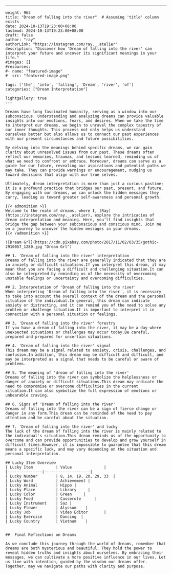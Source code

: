 ---
    weight: 963
    title: "Dream of falling into the river"  # Assuming 'title' column exists
    date: 2024-10-13T19:23:00+08:00
    lastmod: 2024-10-13T19:23:00+08:00
    draft: false
    author: "ray"
    authorLink: "https://instagram.com/ray._.atelier"
    description: "Discover how 'Dream of falling into the river' can interpret your future and uncover its significant meanings in your life."
    #images: []
    #resources:
    #- name: "featured-image"
    #  src: "featured-image.png"
    
    tags: ['the', 'into', 'falling', 'Dream', 'river', 'of']
    categories: ["Dream Interpretation"]
    
    lightgallery: true
    ---
    
    Dreams have long fascinated humanity, serving as a window into our subconscious. Understanding and analyzing dreams can provide valuable insights into our emotions, fears, and desires. When we take the time to interpret our dreams, we begin to unravel the complex tapestry of our inner thoughts. This process not only helps us understand ourselves better but also allows us to connect our past experiences with our present circumstances and future possibilities.
    
    By delving into the meanings behind specific dreams, we can gain clarity about unresolved issues from our past. These dreams often reflect our memories, traumas, and lessons learned, reminding us of what we need to confront or embrace. Moreover, dreams can serve as a guide for our future, revealing our aspirations and potential paths we may take. They can provide warnings or encouragement, nudging us toward decisions that align with our true selves.
    
    Ultimately, dream interpretation is more than just a curious pastime; it is a profound practice that bridges our past, present, and future. By engaging with our dreams, we can unlock the hidden messages they carry, leading us toward greater self-awareness and personal growth.
    
    {{< admonition >}}
    Welcome to the realm of dreams, where I, [Ray](https://instagram.com/ray._.atelier), explore the intricacies of dream interpretation and meaning. Here, you’ll find insights that bridge the gap between your subconscious and conscious mind. Join me on a journey to uncover the hidden messages in your dreams.
    {{< /admonition >}}
    
    ![Dream Grl](https://cdn.pixabay.com/photo/2017/11/02/03/35/gothic-2910057_1280.jpg "Dream Grl")
    
    ## 1. 'Dream of falling into the river' interpretation
    Dreams of falling into the river are generally indicated that they are in anxiety or difficult situations.If you interpret this dream, it may mean that you are facing a difficult and challenging situation.It can also be interpreted by reminding us of the necessity of overcoming unstable feelings or uncertainty and overcoming difficulties.
    
    ## 2. Interpretation of 'Dream of falling into the river'
    When interpreting 'Dream of falling into the river', it is necessary to take into account the overall context of the dream and the personal situation of the individual.In general, this dream can indicate anxiety or distracting, and it can remind you of the need to solve any problem or challenge situation.It is important to interpret it in connection with a personal situation or feelings.
    
    ## 3. 'Dream of falling into the river' forestry
    If you have a dream of falling into the river, it may be a day where unexpected situations or challenges may occur today.Be careful, prepared and prepared for uncertain situations.
    
    ## 4. 'Dream of falling into the river' signal
    This dream may be a signal related to anxiety, crisis, challenges, and confusion.In addition, this dream may be difficult and difficult, and may be interpreted as a signal that needs to be careful or aware of problems.
    
    ## 5. The meaning of 'dream of falling into the river'
    Dreams of falling into the river can symbolize the helplessness or danger of anxiety or difficult situations.This dream may indicate the need to compromise or overcome difficulties in the current situation.It can also symbolize the full expression of emotions or unbearable craving.
    
    ## 6. Signs of 'Dream of falling into the river'
    Dreams of falling into the river can be a sign of fierce change or danger in any form.This dream can be reminded of the need to pay attention and be careful about the situation.
    
    ## 7. 'Dream of falling into the river' and lucky
    The luck of the dream of falling into the river is mainly related to the individual's situation.This dream reminds us of the opportunity to overcome and can provide opportunities to develop and grow yourself in difficult times.However, it is impossible to guarantee that this dream means a specific luck, and may vary depending on the situation and personal interpretation.
    
    ## Lucky Item Overview
    | Lucky Item          | Value              |
    |---------------|--------------------|
    | Lucky Number        | 8, 14, 19, 20, 29, 33  |
    | Lucky Word          | Achievement |
    | Lucky Animal        | Hippo |
    | Lucky Place         | Library     |
    | Lucky Color         | Green     |
    | Lucky Food          | Casserole      |
    | Lucky Instrument    | Saz |
    | Lucky Flower        | Alyssum    |
    | Lucky Job           | Video Editor       |
    | Lucky Exercise      | Dancing  |
    | Lucky Country       | Vietnam    |
    
    
    ##  Final Reflections on Dreams
    
    As we conclude this journey through the world of dreams, remember that dreams are both mysterious and beautiful. They hold the power to reveal hidden truths and insights about ourselves. By embracing their messages, we can cultivate a more positive influence in our lives. Let us live with intention, guided by the wisdom our dreams offer. Together, may we navigate our paths with clarity and purpose.
    